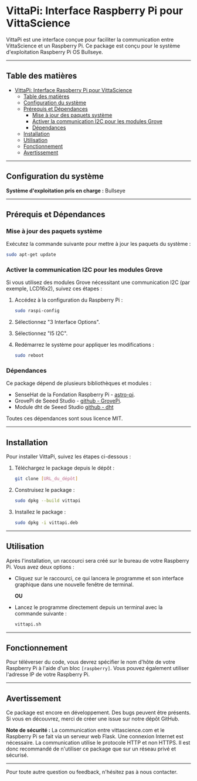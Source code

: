 # VittaPi: Interface Raspberry Pi pour VittaScience

VittaPi est une interface conçue pour faciliter la communication entre VittaScience et un Raspberry Pi. Ce package est conçu pour le système d'exploitation Raspberry Pi OS Bullseye.

---

## Table des matières

- [VittaPi: Interface Raspberry Pi pour VittaScience](#vittapi-interface-raspberry-pi-pour-vittascience)
  - [Table des matières](#table-des-matières)
  - [Configuration du système](#configuration-du-système)
  - [Prérequis et Dépendances](#prérequis-et-dépendances)
    - [Mise à jour des paquets système](#mise-à-jour-des-paquets-système)
    - [Activer la communication I2C pour les modules Grove](#activer-la-communication-i2c-pour-les-modules-grove)
    - [Dépendances](#dépendances)
  - [Installation](#installation)
  - [Utilisation](#utilisation)
  - [Fonctionnement](#fonctionnement)
  - [Avertissement](#avertissement)

---

## Configuration du système

**Système d'exploitation pris en charge :** Bullseye

---

## Prérequis et Dépendances

### Mise à jour des paquets système

Exécutez la commande suivante pour mettre à jour les paquets du système :

```bash
sudo apt-get update
```

### Activer la communication I2C pour les modules Grove

Si vous utilisez des modules Grove nécessitant une communication I2C (par exemple, LCD16x2), suivez ces étapes :

1. Accédez à la configuration du Raspberry Pi :

    ```bash
    sudo raspi-config
    ```

2. Sélectionnez "3 Interface Options".

3. Sélectionnez "I5 I2C".

4. Redémarrez le système pour appliquer les modifications :

    ```bash
    sudo reboot
    ```

### Dépendances

Ce package dépend de plusieurs bibliothèques et modules :

- SenseHat de la Fondation Raspberry Pi - [astro-pi](https://astro-pi.org/).
- GrovePi de Seeed Studio - [github - GrovePi](https://github.com/Seeed-Studio/grove.py).
- Module dht de Seeed Studio [github - dht](https://github.com/Seeed-Studio/Seeed_Python_DHT)

Toutes ces dépendances sont sous licence MIT.

---

## Installation

Pour installer VittaPi, suivez les étapes ci-dessous :

1. Téléchargez le package depuis le dépôt :

    ```bash
    git clone [URL_du_dépôt]
    ```

2. Construisez le package :

    ```bash
    sudo dpkg --build vittapi
    ```

3. Installez le package :

    ```bash
    sudo dpkg -i vittapi.deb
    ```

---

## Utilisation

Après l'installation, un raccourci sera créé sur le bureau de votre Raspberry Pi. Vous avez deux options :

- Cliquez sur le raccourci, ce qui lancera le programme et son interface graphique dans une nouvelle fenêtre de terminal.
  
  **OU**
  
- Lancez le programme directement depuis un terminal avec la commande suivante :

    ```bash
    vittapi.sh
    ```

---

## Fonctionnement

Pour téléverser du code, vous devrez spécifier le nom d'hôte de votre Raspberry Pi à l'aide d'un bloc `[raspberry]`. Vous pouvez également utiliser l'adresse IP de votre Raspberry Pi.

---

## Avertissement

Ce package est encore en développement. Des bugs peuvent être présents. Si vous en découvrez, merci de créer une issue sur notre dépôt GitHub.

**Note de sécurité :** La communication entre vittascience.com et le Raspberry Pi se fait via un serveur web Flask. Une connexion Internet est nécessaire. La communication utilise le protocole HTTP et non HTTPS. Il est donc recommandé de n'utiliser ce package que sur un réseau privé et sécurisé.

---

Pour toute autre question ou feedback, n'hésitez pas à nous contacter.